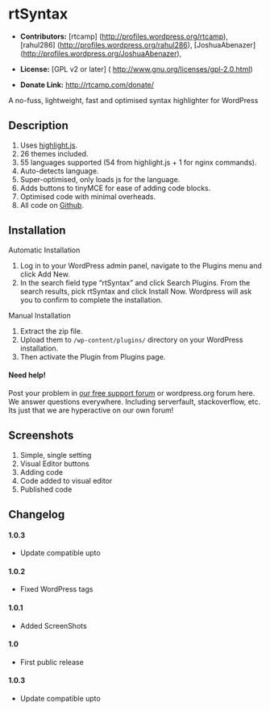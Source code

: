 # rtSyntax #

* **Contributors:** [rtcamp] (http://profiles.wordpress.org/rtcamp), [rahul286] (http://profiles.wordpress.org/rahul286), [JoshuaAbenazer] (http://profiles.wordpress.org/JoshuaAbenazer),

* **License:** [GPL v2 or later] ( http://www.gnu.org/licenses/gpl-2.0.html)

* **Donate Link:** http://rtcamp.com/donate/

A no-fuss, lightweight, fast and optimised syntax highlighter for WordPress

## Description ##

1. Uses [highlight.js](http://softwaremaniacs.org/soft/highlight/en/).
1. 26 themes included.
1. 55 languages supported (54 from highlight.js + 1 for nginx commands).
1. Auto-detects language.
1. Super-optimised, only loads js for the language.
1. Adds buttons to tinyMCE for ease of adding code blocks.
1. Optimised code with minimal overheads.
1. All code on [Github](https://github.com/rtCamp/rtsyntax).

## Installation ##

Automatic Installation

1. Log in to your WordPress admin panel, navigate to the Plugins menu and click Add New.
1. In the search field type “rtSyntax” and click Search Plugins. From the search results, pick rtSyntax and click Install Now. Wordpress will ask you to confirm to complete the installation.

Manual Installation

1. Extract the zip file.
1. Upload them to `/wp-content/plugins/` directory on your WordPress installation.
1. Then activate the Plugin from Plugins page.

#### Need help! ####

Post your problem in [our free support forum](https://rtcamp.com/support/forum/rtsyntax/) or wordpress.org forum here. We answer questions everywhere. Including serverfault, stackoverflow, etc.
Its just that we are hyperactive on our own forum!


## Screenshots ##

1. Simple, single setting
2. Visual Editor buttons
3. Adding code
4. Code added to visual editor
5. Published code

## Changelog ##

#### 1.0.3 ####
* Update compatible upto

#### 1.0.2 ####
* Fixed WordPress tags

#### 1.0.1 ####
* Added ScreenShots

#### 1.0 ####

* First public release

#### 1.0.3 ####

* Update compatible upto
